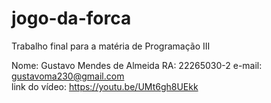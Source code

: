 # jogo-da-forca

Trabalho final para a matéria de Programação III

Nome: Gustavo Mendes de Almeida
RA: 22265030-2
e-mail: gustavoma230@gmail.com  
link do vídeo: https://youtu.be/UMt6gh8UEkk
